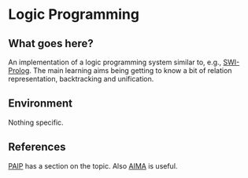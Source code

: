 # Logic Programming

## What goes here?

An implementation of a logic programming system similar to, e.g.,
[SWI-Prolog](http://www.swi-prolog.org/). The main learning aims being getting
to know a bit of relation representation, backtracking and unification.

## Environment

Nothing specific.

## References

[PAIP](https://github.com/norvig/paip-lisp/blob/master/docs/chapter11.md) has a
section on the topic. Also [AIMA](http://aima.cs.berkeley.edu/) is useful.
